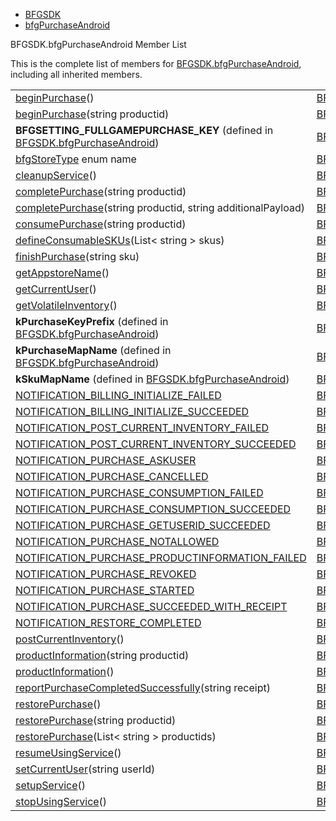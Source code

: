   - [BFGSDK](namespace_b_f_g_s_d_k.html)
  - [bfgPurchaseAndroid](class_b_f_g_s_d_k_1_1bfg_purchase_android.html)

BFGSDK.bfgPurchaseAndroid Member List

This is the complete list of members for
[BFGSDK.bfgPurchaseAndroid](class_b_f_g_s_d_k_1_1bfg_purchase_android.html),
including all inherited members.

|                                                                                                                                                  |                                                                             |              |
| ------------------------------------------------------------------------------------------------------------------------------------------------ | --------------------------------------------------------------------------- | ------------ |
| [beginPurchase](class_b_f_g_s_d_k_1_1bfg_purchase_android.html#a072c7ef355a3642446f2f31fded85394)()                                              | [BFGSDK.bfgPurchaseAndroid](class_b_f_g_s_d_k_1_1bfg_purchase_android.html) | inlinestatic |
| [beginPurchase](class_b_f_g_s_d_k_1_1bfg_purchase_android.html#a7d91d03996a64a16df3f974a978d374b)(string productid)                              | [BFGSDK.bfgPurchaseAndroid](class_b_f_g_s_d_k_1_1bfg_purchase_android.html) | inlinestatic |
| **BFGSETTING\_FULLGAMEPURCHASE\_KEY** (defined in [BFGSDK.bfgPurchaseAndroid](class_b_f_g_s_d_k_1_1bfg_purchase_android.html))                   | [BFGSDK.bfgPurchaseAndroid](class_b_f_g_s_d_k_1_1bfg_purchase_android.html) | static       |
| [bfgStoreType](class_b_f_g_s_d_k_1_1bfg_purchase_android.html#af90298863ce99fda49d5511cd75312c8) enum name                                       | [BFGSDK.bfgPurchaseAndroid](class_b_f_g_s_d_k_1_1bfg_purchase_android.html) |              |
| [cleanupService](class_b_f_g_s_d_k_1_1bfg_purchase_android.html#a46572029f3b5e575f7fcd5c7802b7aa0)()                                             | [BFGSDK.bfgPurchaseAndroid](class_b_f_g_s_d_k_1_1bfg_purchase_android.html) | inlinestatic |
| [completePurchase](class_b_f_g_s_d_k_1_1bfg_purchase_android.html#a2bcf5fe2f7e1f14bda2d35f9a5f4b4cf)(string productid)                           | [BFGSDK.bfgPurchaseAndroid](class_b_f_g_s_d_k_1_1bfg_purchase_android.html) | inlinestatic |
| [completePurchase](class_b_f_g_s_d_k_1_1bfg_purchase_android.html#a25fe95f6dfd5e2af6327b5d17e275ed3)(string productid, string additionalPayload) | [BFGSDK.bfgPurchaseAndroid](class_b_f_g_s_d_k_1_1bfg_purchase_android.html) | inlinestatic |
| [consumePurchase](class_b_f_g_s_d_k_1_1bfg_purchase_android.html#a9eb12dbf8473465da124ac7b4a2e093b)(string productid)                            | [BFGSDK.bfgPurchaseAndroid](class_b_f_g_s_d_k_1_1bfg_purchase_android.html) | inlinestatic |
| [defineConsumableSKUs](class_b_f_g_s_d_k_1_1bfg_purchase_android.html#a096f7b66322fcfb8e419d062c7bec977)(List\< string \> skus)                  | [BFGSDK.bfgPurchaseAndroid](class_b_f_g_s_d_k_1_1bfg_purchase_android.html) | inlinestatic |
| [finishPurchase](class_b_f_g_s_d_k_1_1bfg_purchase_android.html#a33cbf5ecdcde267f87f61790af219ffe)(string sku)                                   | [BFGSDK.bfgPurchaseAndroid](class_b_f_g_s_d_k_1_1bfg_purchase_android.html) | inlinestatic |
| [getAppstoreName](class_b_f_g_s_d_k_1_1bfg_purchase_android.html#a6e348104a31cd478217d2338cba149dc)()                                            | [BFGSDK.bfgPurchaseAndroid](class_b_f_g_s_d_k_1_1bfg_purchase_android.html) | inlinestatic |
| [getCurrentUser](class_b_f_g_s_d_k_1_1bfg_purchase_android.html#a3ff6447094950304913ae0c826c00882)()                                             | [BFGSDK.bfgPurchaseAndroid](class_b_f_g_s_d_k_1_1bfg_purchase_android.html) | inlinestatic |
| [getVolatileInventory](class_b_f_g_s_d_k_1_1bfg_purchase_android.html#a8cb0e78650d3913927c1de69fbc13b8a)()                                       | [BFGSDK.bfgPurchaseAndroid](class_b_f_g_s_d_k_1_1bfg_purchase_android.html) | inlinestatic |
| **kPurchaseKeyPrefix** (defined in [BFGSDK.bfgPurchaseAndroid](class_b_f_g_s_d_k_1_1bfg_purchase_android.html))                                  | [BFGSDK.bfgPurchaseAndroid](class_b_f_g_s_d_k_1_1bfg_purchase_android.html) | static       |
| **kPurchaseMapName** (defined in [BFGSDK.bfgPurchaseAndroid](class_b_f_g_s_d_k_1_1bfg_purchase_android.html))                                    | [BFGSDK.bfgPurchaseAndroid](class_b_f_g_s_d_k_1_1bfg_purchase_android.html) | static       |
| **kSkuMapName** (defined in [BFGSDK.bfgPurchaseAndroid](class_b_f_g_s_d_k_1_1bfg_purchase_android.html))                                         | [BFGSDK.bfgPurchaseAndroid](class_b_f_g_s_d_k_1_1bfg_purchase_android.html) | static       |
| [NOTIFICATION\_BILLING\_INITIALIZE\_FAILED](class_b_f_g_s_d_k_1_1bfg_purchase_android.html#aa5370ea48599c2ead65d885aa70d5385)                    | [BFGSDK.bfgPurchaseAndroid](class_b_f_g_s_d_k_1_1bfg_purchase_android.html) | static       |
| [NOTIFICATION\_BILLING\_INITIALIZE\_SUCCEEDED](class_b_f_g_s_d_k_1_1bfg_purchase_android.html#a1d42606952b53f63008b44d31ad78992)                 | [BFGSDK.bfgPurchaseAndroid](class_b_f_g_s_d_k_1_1bfg_purchase_android.html) | static       |
| [NOTIFICATION\_POST\_CURRENT\_INVENTORY\_FAILED](class_b_f_g_s_d_k_1_1bfg_purchase_android.html#a65ff66fb8e0c9ac678cb6a71eba118ca)               | [BFGSDK.bfgPurchaseAndroid](class_b_f_g_s_d_k_1_1bfg_purchase_android.html) | static       |
| [NOTIFICATION\_POST\_CURRENT\_INVENTORY\_SUCCEEDED](class_b_f_g_s_d_k_1_1bfg_purchase_android.html#a3329dab903f17bfeba83bd84af116e78)            | [BFGSDK.bfgPurchaseAndroid](class_b_f_g_s_d_k_1_1bfg_purchase_android.html) | static       |
| [NOTIFICATION\_PURCHASE\_ASKUSER](class_b_f_g_s_d_k_1_1bfg_purchase_android.html#a557546a86da8fcddf48d02f3cb811bc3)                              | [BFGSDK.bfgPurchaseAndroid](class_b_f_g_s_d_k_1_1bfg_purchase_android.html) | static       |
| [NOTIFICATION\_PURCHASE\_CANCELLED](class_b_f_g_s_d_k_1_1bfg_purchase_android.html#a27a7df9f4af5b9a89d9ec0909042dbbd)                            | [BFGSDK.bfgPurchaseAndroid](class_b_f_g_s_d_k_1_1bfg_purchase_android.html) | static       |
| [NOTIFICATION\_PURCHASE\_CONSUMPTION\_FAILED](class_b_f_g_s_d_k_1_1bfg_purchase_android.html#a8e7ac90cdb86944dbdde451bb4b59f03)                  | [BFGSDK.bfgPurchaseAndroid](class_b_f_g_s_d_k_1_1bfg_purchase_android.html) | static       |
| [NOTIFICATION\_PURCHASE\_CONSUMPTION\_SUCCEEDED](class_b_f_g_s_d_k_1_1bfg_purchase_android.html#ae1f4e5df8d7fae3c731f4befaf60a477)               | [BFGSDK.bfgPurchaseAndroid](class_b_f_g_s_d_k_1_1bfg_purchase_android.html) | static       |
| [NOTIFICATION\_PURCHASE\_GETUSERID\_SUCCEEDED](class_b_f_g_s_d_k_1_1bfg_purchase_android.html#af2175b1194072512116407dce0966643)                 | [BFGSDK.bfgPurchaseAndroid](class_b_f_g_s_d_k_1_1bfg_purchase_android.html) | static       |
| [NOTIFICATION\_PURCHASE\_NOTALLOWED](class_b_f_g_s_d_k_1_1bfg_purchase_android.html#a429fe537d92b6ed4f7673abbffebd9e2)                           | [BFGSDK.bfgPurchaseAndroid](class_b_f_g_s_d_k_1_1bfg_purchase_android.html) | static       |
| [NOTIFICATION\_PURCHASE\_PRODUCTINFORMATION\_FAILED](class_b_f_g_s_d_k_1_1bfg_purchase_android.html#a2e2da53a0fbcca2bd47df4cc9db0cc5c)           | [BFGSDK.bfgPurchaseAndroid](class_b_f_g_s_d_k_1_1bfg_purchase_android.html) | static       |
| [NOTIFICATION\_PURCHASE\_REVOKED](class_b_f_g_s_d_k_1_1bfg_purchase_android.html#a527d8eef32f956fe015fc6bf01df1ff7)                              | [BFGSDK.bfgPurchaseAndroid](class_b_f_g_s_d_k_1_1bfg_purchase_android.html) | static       |
| [NOTIFICATION\_PURCHASE\_STARTED](class_b_f_g_s_d_k_1_1bfg_purchase_android.html#a19ea9cd131e3a4f87d73b70c0f124ef6)                              | [BFGSDK.bfgPurchaseAndroid](class_b_f_g_s_d_k_1_1bfg_purchase_android.html) | static       |
| [NOTIFICATION\_PURCHASE\_SUCCEEDED\_WITH\_RECEIPT](class_b_f_g_s_d_k_1_1bfg_purchase_android.html#ac78d389c45015c676c8d65fc7ce0e634)             | [BFGSDK.bfgPurchaseAndroid](class_b_f_g_s_d_k_1_1bfg_purchase_android.html) | static       |
| [NOTIFICATION\_RESTORE\_COMPLETED](class_b_f_g_s_d_k_1_1bfg_purchase_android.html#aa44bb1a6e31d10803ef48b59396a5253)                             | [BFGSDK.bfgPurchaseAndroid](class_b_f_g_s_d_k_1_1bfg_purchase_android.html) | static       |
| [postCurrentInventory](class_b_f_g_s_d_k_1_1bfg_purchase_android.html#a948ae3a587129acfb5652a5db3b45349)()                                       | [BFGSDK.bfgPurchaseAndroid](class_b_f_g_s_d_k_1_1bfg_purchase_android.html) | inlinestatic |
| [productInformation](class_b_f_g_s_d_k_1_1bfg_purchase_android.html#a31d7f3a23f93d0a577e903382f5cbea3)(string productid)                         | [BFGSDK.bfgPurchaseAndroid](class_b_f_g_s_d_k_1_1bfg_purchase_android.html) | inlinestatic |
| [productInformation](class_b_f_g_s_d_k_1_1bfg_purchase_android.html#a7633212715fd13b0b6e9a257134da0ba)()                                         | [BFGSDK.bfgPurchaseAndroid](class_b_f_g_s_d_k_1_1bfg_purchase_android.html) | inlinestatic |
| [reportPurchaseCompletedSuccessfully](class_b_f_g_s_d_k_1_1bfg_purchase_android.html#ac33d3269be631162a2bd5f25f4dbffa9)(string receipt)          | [BFGSDK.bfgPurchaseAndroid](class_b_f_g_s_d_k_1_1bfg_purchase_android.html) | inlinestatic |
| [restorePurchase](class_b_f_g_s_d_k_1_1bfg_purchase_android.html#a3bfa3076513b34622a085a4340e4ae31)()                                            | [BFGSDK.bfgPurchaseAndroid](class_b_f_g_s_d_k_1_1bfg_purchase_android.html) | inlinestatic |
| [restorePurchase](class_b_f_g_s_d_k_1_1bfg_purchase_android.html#ae03a1b88de865df8df413618e6e463c2)(string productid)                            | [BFGSDK.bfgPurchaseAndroid](class_b_f_g_s_d_k_1_1bfg_purchase_android.html) | inlinestatic |
| [restorePurchase](class_b_f_g_s_d_k_1_1bfg_purchase_android.html#aef01860219e42352cc0c25d744d4f536)(List\< string \> productids)                 | [BFGSDK.bfgPurchaseAndroid](class_b_f_g_s_d_k_1_1bfg_purchase_android.html) | inlinestatic |
| [resumeUsingService](class_b_f_g_s_d_k_1_1bfg_purchase_android.html#ac7e4ffaaf749ef9e3cb18fc5b36b1149)()                                         | [BFGSDK.bfgPurchaseAndroid](class_b_f_g_s_d_k_1_1bfg_purchase_android.html) | inlinestatic |
| [setCurrentUser](class_b_f_g_s_d_k_1_1bfg_purchase_android.html#ab80218431a91bda1e48df98cd3829e8f)(string userId)                                | [BFGSDK.bfgPurchaseAndroid](class_b_f_g_s_d_k_1_1bfg_purchase_android.html) | inlinestatic |
| [setupService](class_b_f_g_s_d_k_1_1bfg_purchase_android.html#a81489a72200869eb4803bebc36ea08dd)()                                               | [BFGSDK.bfgPurchaseAndroid](class_b_f_g_s_d_k_1_1bfg_purchase_android.html) | inlinestatic |
| [stopUsingService](class_b_f_g_s_d_k_1_1bfg_purchase_android.html#a7d7b9475b71324d7d9f0b48c7a1397e7)()                                           | [BFGSDK.bfgPurchaseAndroid](class_b_f_g_s_d_k_1_1bfg_purchase_android.html) | inlinestatic |
